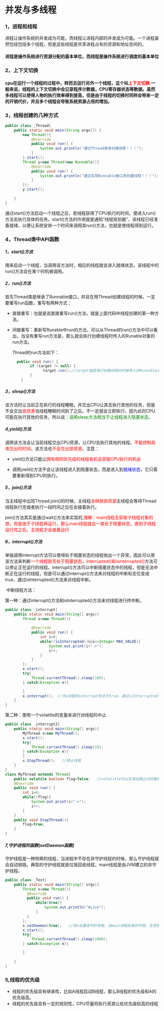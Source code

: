# 并发与多线程

### 1，进程和线程

​	进程让操作系统的并发成为可能，而线程让进程内部的并发成为可能。一个进程虽然包括包括多个线程，但是这些线程是共享进程占有的资源和地址空间的。

#### 进程是操作系统进行资源分配的基本单位，而线程是操作系统进行调度的基本单位

### 2，上下文切换

#### 	cpu在运行一个线程的过程中，转而去运行另外一个线程，这个叫<font color="red">上下文切换</font>.一般来说，线程的上下文切换中会记录程序计数器，CPU寄存器状态等数据。虽然多线程可以使得人物的执行效率得到提高，但是由于线程的切换时同样会带来一定的开销代价，并且多个线程会导致系统资源占用的增加。

### 3，线程创建的几种方式

~~~ java
public class _Thread{
    public static void main(String args[]) {
        new Thread(){
            @Override
            public void run() {
                System.out.println("通过Thread类来创建线程！！！");
            }
        }.start();
        Thread y=new Thread(new Runnable(){
            @Override
            public void run() {
                System.out.println("通过实现Runnable接口来创建线程！！！");
            }
        }); 
        y.start();
         
    }
}
~~~



通过start()方法启动一个线程之后，若线程获得了CPU执行的时间，便进入run()方法去执行具体的任务。start()方法的作用就是通知“线程规划器”，该线程已经准备就绪，以便让系统安排一个时间来调用其run()方法，也就是使线程得到运行。

### 4，Thread类中API函数

##### 1，start()方法

​	用来启动一个线程，当调用该方法时，相应的线程就会进入就绪状态，该线程中的run()方法会在某个时机被调用。

##### 2，run()方法

​	首先Thread类是继承了Runnable接口，并且在用Thread创建线程的时候，一定要重写run函数，重写有两种方式：

+ 直接重写：也就是说直接重写run()方法，就是上面代码中线程创建的第一种方法。

+ 间接重写：重新写Runable中run的方法，可以从Thread的run()方法中可以看出，当没有重写run方法是，那么就会执行创建线程时传入的Runable对象的run方法。

  Thread的run方法如下：

  ~~~ java
    public void run() {
          if (target != null) {
             	target.run();//target就是我们创建线程的时候传入的Runnable对象
          }
      }
  ~~~


##### 3，sleep()方法

该方法时让当前正在执行的线程睡眠，并交出CPU让其去执行其他的任务，但是不会交出<font color="red">锁资源</font>当线程睡眠时间到了之后，不一定就会立即执行，因为此时CPU可能在执行其他的任务，所以说：<font color="green">调用sleep方法相当于让线程进入阻塞状态。</font>

##### 4,yield()方法

调用该方法会让当前线程交出CPU资源，让CPU去执行其他的线程。<font color="red">不能控制具体交出的时间</font>，该方法也<font color="red">不会交出锁资源</font>，注意：

+ yield()方法只能让<font color="red">拥有相同优先级的线程有机会获取CPU执行的机会</font>

+ 调用yield()方法不会让该线程进入到阻塞状态，而是进入到<font color="blue">就绪状态</font>，它只需要重新得到CPU的执行。


##### 5，join()方法

​	当主线程中出现Thread.join()的时候，主线程<font color="red">会释放锁资源</font>主线程会等待Thread线程执行完或者执行一段时间之后在会接着执行。

join()方法其实是通过wait()方法来实现的,<font color="red">理解：main线程去获取子线程对象的锁，但是由于子线程再运行，那么main线程就会一直处于阻塞状态，直到子线程运行完之后，主线程才会接着运行</font>

##### 6，interrupt()方法

​	单独调用interrupt方法可以使得处于阻塞状态的线程抛出一个异常，因此可以用该方法来判断<font color="red">一个线程是否处于阻塞状态</font>，<font color="red">interrupted()和isinterrupted()</font>方法可以停止正在运行的线程。interrupt()方法可以中断阻塞状态中的线程，但是无法中断正在运行的线程，但是可以通过interrupt()方法来对线程的中断标志位变成true，通过isInterrupted()方法来对线程中断。

​	中断线程方法：

第一种：通过interrupt()方法和isInterrupted()方法来对线程进行终中断。

~~~ java
public class _interrupt{
    public static void main(String[] args){
        Thread x=new Thread(){
        
            @Override
            public void run() {
                int i=0;
                while(!isInterrupted()&&i<=Integer.MAX_VALUE){
                    System.out.print(i+"->");
                    i++;
                }
            }
        };
        x.start();
        try{
            Thread.currentThread().sleep(100);
        } catch(Exception e){

        }
        x.interrupt();  //令x线程的interrupt标志为true，通过isInterrupted()方法来进行判断线程的中断标志位是否为true来中止线程的运行。
    }
}
~~~

第二种：使用一个volatitle的变量来进行对线程的中止

~~~ java
public class _interrupt2{
    public static void main(String[] args){
        MyThread x=new MyThread();
        x.start();
        try{
            Thread.currentThread().sleep(10);
        } catch(Exception e){            
        }
        x.StopThread();   //停止线程
    }
}
class MyThread extends Thread{
    public volatile boolean flog=false;   //volatitle可以实现线程之间的数据的可见性。
    @Override
    public void run() {
        int i=0;
        while(!flog){
            System.out.print(i+"->");
            i++;
        }
    }
    public void StopThread(){
        flog=true;
    }
}
~~~

##### 7,守护进程的函数(setDaemon函数)

守护线程是一种特殊的线程，当进程中不存在非守护线程的时候，那么守护线程就会自动销毁。典型的守护线程就是垃圾回收线程，main线程是由JVM建立的非守护线程。

~~~ java
public class _Test{
    public static void main(String[] srgs){
        Thread x=new Thread(){
          @Override
          public void run() {
              while(true){
                  System.out.println("ALive");
              }
          }  
        };
        x.setDaemon(true);   //将x设置成守护进程，当main线程结束的时候，在进程也会跟着结束。
        x.start();
        try{
            Thread.currentThread().sleep(1000);        
        } catch(Exception e){

        }
        
    }
}
~~~



### 5,线程的优先级

+ 线程的优先级具有继承性，比如A线程启动B线程，那么B线程的优先级和A的优先级高。
+ 线程的优先级具有一定的规则性，CPU尽量将执行资源让给优先级较高的线程









